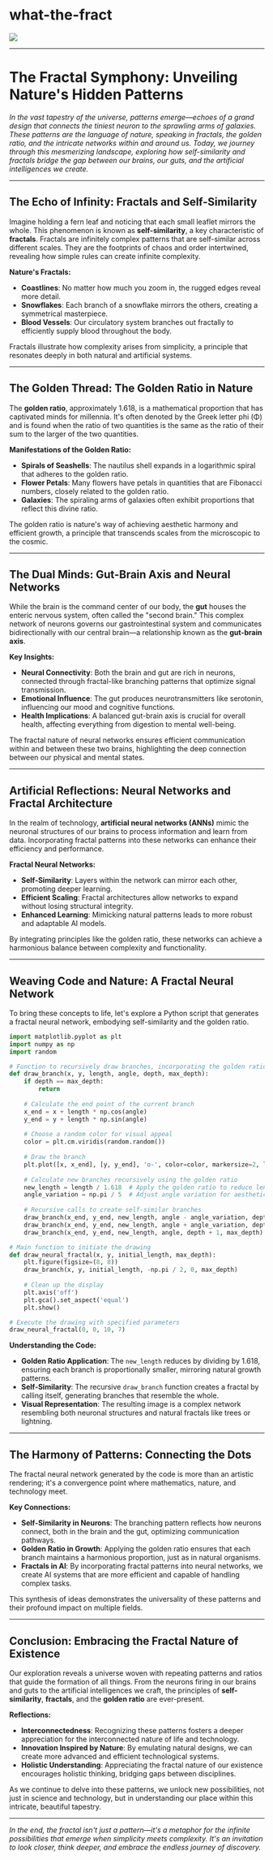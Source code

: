 # what-the-fract

![](fractal.png)

---

# The Fractal Symphony: Unveiling Nature's Hidden Patterns

*In the vast tapestry of the universe, patterns emerge—echoes of a grand design that connects the tiniest neuron to the sprawling arms of galaxies. These patterns are the language of nature, speaking in fractals, the golden ratio, and the intricate networks within and around us. Today, we journey through this mesmerizing landscape, exploring how self-similarity and fractals bridge the gap between our brains, our guts, and the artificial intelligences we create.*

---

## **The Echo of Infinity: Fractals and Self-Similarity**

Imagine holding a fern leaf and noticing that each small leaflet mirrors the whole. This phenomenon is known as **self-similarity**, a key characteristic of **fractals**. Fractals are infinitely complex patterns that are self-similar across different scales. They are the footprints of chaos and order intertwined, revealing how simple rules can create infinite complexity.

**Nature's Fractals:**

- **Coastlines**: No matter how much you zoom in, the rugged edges reveal more detail.
- **Snowflakes**: Each branch of a snowflake mirrors the others, creating a symmetrical masterpiece.
- **Blood Vessels**: Our circulatory system branches out fractally to efficiently supply blood throughout the body.

Fractals illustrate how complexity arises from simplicity, a principle that resonates deeply in both natural and artificial systems.

---

## **The Golden Thread: The Golden Ratio in Nature**

The **golden ratio**, approximately 1.618, is a mathematical proportion that has captivated minds for millennia. It's often denoted by the Greek letter phi (Φ) and is found when the ratio of two quantities is the same as the ratio of their sum to the larger of the two quantities.

**Manifestations of the Golden Ratio:**

- **Spirals of Seashells**: The nautilus shell expands in a logarithmic spiral that adheres to the golden ratio.
- **Flower Petals**: Many flowers have petals in quantities that are Fibonacci numbers, closely related to the golden ratio.
- **Galaxies**: The spiraling arms of galaxies often exhibit proportions that reflect this divine ratio.

The golden ratio is nature's way of achieving aesthetic harmony and efficient growth, a principle that transcends scales from the microscopic to the cosmic.

---

## **The Dual Minds: Gut-Brain Axis and Neural Networks**

While the brain is the command center of our body, the **gut** houses the enteric nervous system, often called the "second brain." This complex network of neurons governs our gastrointestinal system and communicates bidirectionally with our central brain—a relationship known as the **gut-brain axis**.

**Key Insights:**

- **Neural Connectivity**: Both the brain and gut are rich in neurons, connected through fractal-like branching patterns that optimize signal transmission.
- **Emotional Influence**: The gut produces neurotransmitters like serotonin, influencing our mood and cognitive functions.
- **Health Implications**: A balanced gut-brain axis is crucial for overall health, affecting everything from digestion to mental well-being.

The fractal nature of neural networks ensures efficient communication within and between these two brains, highlighting the deep connection between our physical and mental states.

---

## **Artificial Reflections: Neural Networks and Fractal Architecture**

In the realm of technology, **artificial neural networks (ANNs)** mimic the neuronal structures of our brains to process information and learn from data. Incorporating fractal patterns into these networks can enhance their efficiency and performance.

**Fractal Neural Networks:**

- **Self-Similarity**: Layers within the network can mirror each other, promoting deeper learning.
- **Efficient Scaling**: Fractal architectures allow networks to expand without losing structural integrity.
- **Enhanced Learning**: Mimicking natural patterns leads to more robust and adaptable AI models.

By integrating principles like the golden ratio, these networks can achieve a harmonious balance between complexity and functionality.

---

## **Weaving Code and Nature: A Fractal Neural Network**

To bring these concepts to life, let's explore a Python script that generates a fractal neural network, embodying self-similarity and the golden ratio.

```python
import matplotlib.pyplot as plt
import numpy as np
import random

# Function to recursively draw branches, incorporating the golden ratio
def draw_branch(x, y, length, angle, depth, max_depth):
    if depth == max_depth:
        return
    
    # Calculate the end point of the current branch
    x_end = x + length * np.cos(angle)
    y_end = y + length * np.sin(angle)
    
    # Choose a random color for visual appeal
    color = plt.cm.viridis(random.random())
    
    # Draw the branch
    plt.plot([x, x_end], [y, y_end], 'o-', color=color, markersize=2, linewidth=0.8)
    
    # Calculate new branches recursively using the golden ratio
    new_length = length / 1.618  # Apply the golden ratio to reduce length
    angle_variation = np.pi / 5  # Adjust angle variation for aesthetic effect
    
    # Recursive calls to create self-similar branches
    draw_branch(x_end, y_end, new_length, angle - angle_variation, depth + 1, max_depth)
    draw_branch(x_end, y_end, new_length, angle + angle_variation, depth + 1, max_depth)
    draw_branch(x_end, y_end, new_length, angle, depth + 1, max_depth)  # Central branch for complexity

# Main function to initiate the drawing
def draw_neural_fractal(x, y, initial_length, max_depth):
    plt.figure(figsize=(8, 8))
    draw_branch(x, y, initial_length, -np.pi / 2, 0, max_depth)
    
    # Clean up the display
    plt.axis('off')
    plt.gca().set_aspect('equal')
    plt.show()

# Execute the drawing with specified parameters
draw_neural_fractal(0, 0, 10, 7)
```

**Understanding the Code:**

- **Golden Ratio Application**: The `new_length` reduces by dividing by 1.618, ensuring each branch is proportionally smaller, mirroring natural growth patterns.
- **Self-Similarity**: The recursive `draw_branch` function creates a fractal by calling itself, generating branches that resemble the whole.
- **Visual Representation**: The resulting image is a complex network resembling both neuronal structures and natural fractals like trees or lightning.

---

## **The Harmony of Patterns: Connecting the Dots**

The fractal neural network generated by the code is more than an artistic rendering; it's a convergence point where mathematics, nature, and technology meet.

**Key Connections:**

- **Self-Similarity in Neurons**: The branching pattern reflects how neurons connect, both in the brain and the gut, optimizing communication pathways.
- **Golden Ratio in Growth**: Applying the golden ratio ensures that each branch maintains a harmonious proportion, just as in natural organisms.
- **Fractals in AI**: By incorporating fractal patterns into neural networks, we create AI systems that are more efficient and capable of handling complex tasks.

This synthesis of ideas demonstrates the universality of these patterns and their profound impact on multiple fields.

---

## **Conclusion: Embracing the Fractal Nature of Existence**

Our exploration reveals a universe woven with repeating patterns and ratios that guide the formation of all things. From the neurons firing in our brains and guts to the artificial intelligences we craft, the principles of **self-similarity**, **fractals**, and the **golden ratio** are ever-present.

**Reflections:**

- **Interconnectedness**: Recognizing these patterns fosters a deeper appreciation for the interconnected nature of life and technology.
- **Innovation Inspired by Nature**: By emulating natural designs, we can create more advanced and efficient technological systems.
- **Holistic Understanding**: Appreciating the fractal nature of our existence encourages holistic thinking, bridging gaps between disciplines.

As we continue to delve into these patterns, we unlock new possibilities, not just in science and technology, but in understanding our place within this intricate, beautiful tapestry.

---

*In the end, the fractal isn't just a pattern—it's a metaphor for the infinite possibilities that emerge when simplicity meets complexity. It's an invitation to look closer, think deeper, and embrace the endless journey of discovery.*
